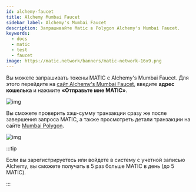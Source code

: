```yaml
---
id: alchemy-faucet
title: Alchemy Mumbai Faucet
sidebar_label: Alchemy's Mumbai Faucet
description: Запрашивайте Matic в Polygon Alchemy's Mumbai Faucet.
keywords:
  - docs
  - matic
  - test
  - faucet
image: https://matic.network/banners/matic-network-16x9.png
---
```


Вы можете запрашивать токены MATIC с Alchemy's Mumbai Faucet. Для этого перейдите на [сайт Alchemy's Mumbai Faucet](https://mumbaifaucet.com/), введите **адрес кошелька** и нажмите **«Отправьте мне MATIC»**.

![img](/img/tools/alchemy-faucet1.png)

Вы сможете проверить хэш-сумму транзакции сразу же после завершения запроса MATIC, а также просмотреть детали транзакции на сайте [Mumbai Polygon](https://mumbai.polygonscan.com/).

![img](/img/tools/alchemy-faucet2.png)

:::tip

Если вы зарегистрируетесь или войдете в систему с учетной записью Alchemy, вы сможете получать в 5 раз больше MATIC в день (до 5 MATIC).

:::
